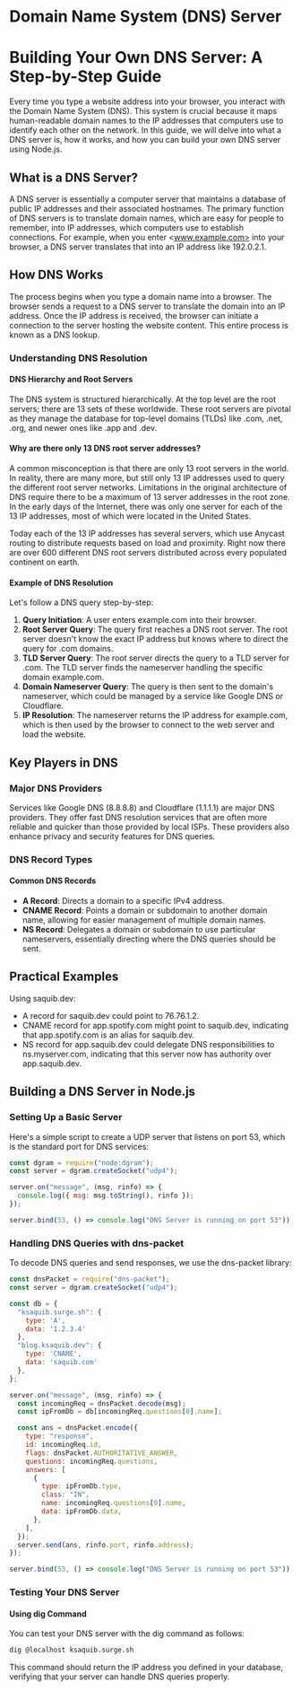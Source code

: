 # Domain Name System (DNS) Server

# Building Your Own DNS Server: A Step-by-Step Guide

Every time you type a website address into your browser, you interact with the Domain Name System (DNS). This system is crucial because it maps human-readable domain names to the IP addresses that computers use to identify each other on the network. In this guide, we will delve into what a DNS server is, how it works, and how you can build your own DNS server using Node.js.

## What is a DNS Server?

A DNS server is essentially a computer server that maintains a database of public IP addresses and their associated hostnames. The primary function of DNS servers is to translate domain names, which are easy for people to remember, into IP addresses, which computers use to establish connections. For example, when you enter <www.example.com> into your browser, a DNS server translates that into an IP address like 192.0.2.1.

## How DNS Works

The process begins when you type a domain name into a browser. The browser sends a request to a DNS server to translate the domain into an IP address. Once the IP address is received, the browser can initiate a connection to the server hosting the website content. This entire process is known as a DNS lookup.

### Understanding DNS Resolution

#### DNS Hierarchy and Root Servers

The DNS system is structured hierarchically. At the top level are the root servers; there are 13 sets of these worldwide. These root servers are pivotal as they manage the database for top-level domains (TLDs) like .com, .net, .org, and newer ones like .app and .dev.

#### Why are there only 13 DNS root server addresses?

A common misconception is that there are only 13 root servers in the world. In reality, there are many more, but still only 13 IP addresses used to query the different root server networks. Limitations in the original architecture of DNS require there to be a maximum of 13 server addresses in the root zone. In the early days of the Internet, there was only one server for each of the 13 IP addresses, most of which were located in the United States.

Today each of the 13 IP addresses has several servers, which use Anycast routing to distribute requests based on load and proximity. Right now there are over 600 different DNS root servers distributed across every populated continent on earth.

#### Example of DNS Resolution

Let's follow a DNS query step-by-step:

1. **Query Initiation**: A user enters example.com into their browser.
2. **Root Server Query**: The query first reaches a DNS root server. The root server doesn't know the exact IP address but knows where to direct the query for .com domains.
3. **TLD Server Query**: The root server directs the query to a TLD server for .com. The TLD server finds the nameserver handling the specific domain example.com.
4. **Domain Nameserver Query**: The query is then sent to the domain's nameserver, which could be managed by a service like Google DNS or Cloudflare.
5. **IP Resolution**: The nameserver returns the IP address for example.com, which is then used by the browser to connect to the web server and load the website.

## Key Players in DNS

### Major DNS Providers

Services like Google DNS (8.8.8.8) and Cloudflare (1.1.1.1) are major DNS providers. They offer fast DNS resolution services that are often more reliable and quicker than those provided by local ISPs. These providers also enhance privacy and security features for DNS queries.

### DNS Record Types

#### Common DNS Records

- **A Record**: Directs a domain to a specific IPv4 address.
- **CNAME Record**: Points a domain or subdomain to another domain name, allowing for easier management of multiple domain names.
- **NS Record**: Delegates a domain or subdomain to use particular nameservers, essentially directing where the DNS queries should be sent.

## Practical Examples

Using saquib.dev:

- A record for saquib.dev could point to 76.76.1.2.
- CNAME record for app.spotify.com might point to saquib.dev, indicating that app.spotify.com is an alias for saquib.dev.
- NS record for app.saquib.dev could delegate DNS responsibilities to ns.myserver.com, indicating that this server now has authority over app.saquib.dev.

## Building a DNS Server in Node.js

### Setting Up a Basic Server

Here's a simple script to create a UDP server that listens on port 53, which is the standard port for DNS services:

```javascript
const dgram = require("node:dgram");
const server = dgram.createSocket("udp4");

server.on("message", (msg, rinfo) => {
  console.log({ msg: msg.toString(), rinfo });
});

server.bind(53, () => console.log("DNS Server is running on port 53"));
```

### Handling DNS Queries with dns-packet

To decode DNS queries and send responses, we use the dns-packet library:

```javascript
const dnsPacket = require("dns-packet");
const server = dgram.createSocket("udp4");

const db = {
  "ksaquib.surge.sh": {
    type: 'A', 
    data: '1.2.3.4'
  },
  "blog.ksaquib.dev": {
    type: 'CNAME', 
    data: 'saquib.com'
  },
};

server.on("message", (msg, rinfo) => {
  const incomingReq = dnsPacket.decode(msg);
  const ipFromDb = db[incomingReq.questions[0].name];

  const ans = dnsPacket.encode({
    type: "response",
    id: incomingReq.id,
    flags: dnsPacket.AUTHORITATIVE_ANSWER,
    questions: incomingReq.questions,
    answers: [
      {
        type: ipFromDb.type,
        class: "IN",
        name: incomingReq.questions[0].name,
        data: ipFromDb.data,
      },
    ],
  });
  server.send(ans, rinfo.port, rinfo.address);
});

server.bind(53, () => console.log("DNS Server is running on port 53"));
```

### Testing Your DNS Server

#### Using dig Command

You can test your DNS server with the dig command as follows:

```bash
dig @localhost ksaquib.surge.sh
```

This command should return the IP address you defined in your database, verifying that your server can handle DNS queries properly.
